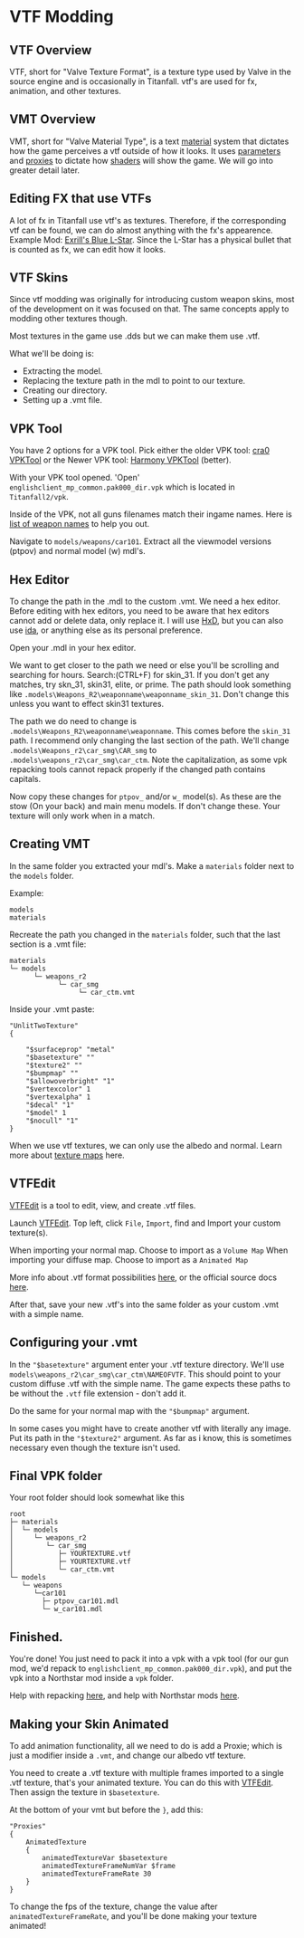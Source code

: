# VTF Modding

## VTF Overview

VTF, short for "Valve Texture Format", is a texture type used by Valve in the source engine and is occasionally in Titanfall. vtf's are used for fx, animation, and other textures. 

## VMT Overview

VMT, short for "Valve Material Type", is a text [material](https://developer.valvesoftware.com/wiki/Material) system that dictates how the game perceives a vtf outside of how it looks. It uses [parameters](https://developer.valvesoftware.com/wiki/Category:List_of_Shader_Parameters) and [proxies](https://developer.valvesoftware.com/wiki/Material_proxies) to dictate how [shaders](https://developer.valvesoftware.com/wiki/Shader) will show the game. We will go into greater detail later.

## Editing FX that use VTFs

A lot of fx in Titanfall use vtf's as textures. Therefore, if the corresponding vtf can be found, we can do almost anything with the fx's appearence.
Example Mod: [Exrill's Blue L-Star](https://northstar.thunderstore.io/package/EXRILL/Exrills_Blue_Lstar/).
Since the L-Star has a physical bullet that is counted as fx, we can edit how it looks.

## VTF Skins

Since vtf modding was originally for introducing custom weapon skins, most of the development on it was focused on that. The same concepts apply to modding other textures though.

Most textures in the game use .dds but we can make them use .vtf. 

What we'll be doing is:

- Extracting the model.
- Replacing the texture path in the mdl to point to our texture.
- Creating our directory.
- Setting up a .vmt file.

## VPK Tool

You have 2 options for a VPK tool. Pick either the older VPK tool:
[cra0 VPKTool](https://github.com/Wanty5883/Titanfall2/blob/master/tools/Titanfall_VPKTool3.4_Portable.zip)
or the Newer VPK tool: [Harmony VPKTool](https://github.com/harmonytf/HarmonyVPKTool) (better).

With your VPK tool opened. 'Open' `englishclient_mp_common.pak000_dir.vpk` which is located in `Titanfall2/vpk`.

Inside of the VPK, not all guns filenames match their ingame names. Here is [list of weapon names](https://noskill.gitbook.io/titanfall2/documentation/file-location/weapon/weapon-model) to help you out. 

Navigate to `models/weapons/car101`. Extract all the viewmodel versions (ptpov) and normal model (w) mdl's.

## Hex Editor

To change the path in the .mdl to the custom .vmt.
We need a hex editor. Before editing with hex editors, you need to be aware that hex editors cannot add or delete data, only replace it. I will use [HxD](https://mh-nexus.de/en/hxd/), but you can also use [ida](https://hex-rays.com/ida-free/), or anything else as its personal preference. 

Open your .mdl in your hex editor. 

We want to get closer to the path we need or else you'll be scrolling and searching for hours. Search:(CTRL+F) for skin_31. If you don't get any matches, try skn_31, skin31, elite, or prime. The path should look something like `.models\Weapons_R2\weaponname\weaponname_skin_31`.
Don't change this unless you want to effect skin31 textures.

The path we do need to change is `.models\Weapons_R2\weaponname\weaponname`. This comes before the `skin_31` path. 
I recommend only changing the last section of the path. We'll change `.models\Weapons_r2\car_smg\CAR_smg` to `.models\weapons_r2\car_smg\car_ctm`. Note the capitalization, as some vpk repacking tools cannot repack properly if the changed path contains capitals. 

Now copy these changes for `ptpov_` and/or `w_` model(s). As these are the stow (On your back) and main menu models. If don't change these. Your texture will only work when in a match.

## Creating VMT

In the same folder you extracted your mdl's. Make a `materials` folder next to the `models` folder.

Example:
```
models
materials
```

Recreate the path you changed in the `materials` folder, such that the last section is a .vmt file:

```text
materials
└─ models
      └─ weapons_r2
            └─ car_smg
                 └─ car_ctm.vmt
```

Inside your .vmt paste:

```
"UnlitTwoTexture"
{

    "$surfaceprop" "metal"
    "$basetexture" ""
    "$texture2" ""
    "$bumpmap" ""
    "$allowoverbright" "1"
    "$vertexcolor" 1
    "$vertexalpha" 1
    "$decal" "1"
    "$model" 1
    "$nocull" "1"
}
```

When we use vtf textures, we can only use the albedo and normal. Learn more about [texture maps](https://retryy.gitbook.io/tf2/wiki/create/texturemaps) here.

## VTFEdit

[VTFEdit](https://nemstools.github.io/pages/VTFLib-Download.html) is a tool to edit, view, and create .vtf files.

Launch [VTFEdit](https://nemstools.github.io/pages/VTFLib-Download.html). Top left, click `File`, `Import`, find and Import your custom texture(s).

When importing your normal map. Choose to import as a `Volume Map`
When importing your diffuse map. Choose to import as a `Animated Map`

More info about .vtf format possibilities [here](https://retryy.gitbook.io/tf2/wiki/create/formats), or the
official source docs [here](https://developer.valvesoftware.com/wiki/Valve_Texture_Format).

After that, save your new .vtf's into the same folder as your custom .vmt with a simple name.

## Configuring your .vmt

In the `"$basetexture"` argument enter your .vtf texture directory. We'll use `models\weapons_r2\car_smg\car_ctm\NAMEOFVTF`. This should point to your custom diffuse .vtf with the simple name. The game expects these paths to be without the `.vtf` file extension - don't add it.

Do the same for your normal map with the `"$bumpmap"` argument.

In some cases you might have to create another vtf with literally any image. Put its path in the `"$texture2"` argument. As far as i know, this is sometimes necessary even though the texture isn't used.

## Final VPK folder

Your root folder should look somewhat like this

```text
root
├─ materials
│  └─ models
│     └─ weapons_r2
│        └─ car_smg
│           ├─ YOURTEXTURE.vtf
│           ├─ YOURTEXTURE.vtf
│           └─ car_ctm.vmt
└─ models
   └─ weapons
      └─car101
        ├─ ptpov_car101.mdl
        └─ w_car101.mdl
```

## Finished.

You're done! You just need to pack it into a vpk with a vpk tool (for our gun mod, we'd repack to `englishclient_mp_common.pak000_dir.vpk`), and put the vpk into a Northstar mod inside a `vpk` folder.

Help with repacking [here](https://noskill.gitbook.io/titanfall2/intro/duction/vpk-packpack), and help with Northstar mods [here](https://r2northstar.readthedocs.io/en/latest/guides/gettingstarted.html).

## Making your Skin Animated

To add animation functionality, all we need to do is add a Proxie; which is just a modifier inside a `.vmt`, and change our albedo vtf texture. 

You need to create a .vtf texture with multiple frames imported to a single .vtf texture, that's your animated texture. You can do this with [VTFEdit](https://nemstools.github.io/pages/VTFLib-Download.html). Then assign the texture in `$basetexture`.

At the bottom of your vmt but before the `}`, add this:

```text
"Proxies"
{
    AnimatedTexture
    {
        animatedTextureVar $basetexture
        animatedTextureFrameNumVar $frame
        animatedTextureFrameRate 30
    }
}
```


To change the fps of the texture, change the value after `animatedTextureFrameRate`, and you'll be done making your texture animated!